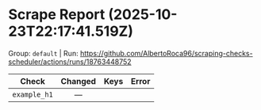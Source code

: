 # Scrape Report (2025-10-23T22:17:41.519Z)

Group: `default`  |  Run: https://github.com/AlbertoRoca96/scraping-checks-scheduler/actions/runs/18763448752

| Check | Changed | Keys | Error |
|---|:---:|:--|:--|
| `example_h1` | — |  |  |
